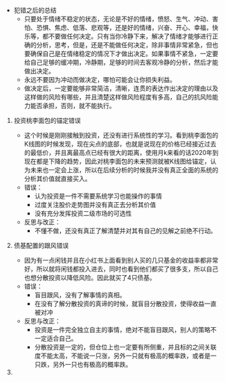 - 犯错之后的总结
	- 只要处于情绪不稳定的状态，无论是不好的情绪，愤怒、生气、冲动、害怕、恐惧、焦虑、低落、悲观等，还是好的情绪，兴奋、开心、幸福，快乐等，都不要做任何决定。只有当你冷静下来，解决了情绪才能够进行正确的分析，思考，但是，还是不能做任何决定，除非事情非常紧急，但也要确保自己是在情绪稳定的情况下才做出决定。如果事情不紧急，一定要给自己足够的缓冲期，冷静期，足够的时间去客观冷静的分析，然后才能做出决定。
	- 永远不要因为冲动而做决定，哪怕可能会让你损失利益。
	- 做决定后，一定要能够非常简洁，清晰，连贯的表达作出决定的理由以及这样做的风险有哪些，并且清楚这样做风险程度有多高，自己的抗风险能力能否承担，否则，就不能执行。

1. 投资桃李面包的锚定错误
	- 这个时候是刚刚接触到投资，还没有进行系统性的学习。看到桃李面包的K线图的时候发现，现在尖点的底部，也就是说现在的价格已经接近过去的最低价，并且离最高点已经有很大的距离，使用月k来看的话2020年到现在都是下降的趋势，因此对桃李面包的未来预测就被K线图给锚定，认为未来也一定会上涨，所以在后续分析的时候我并没有真正全面的系统的分析其价值就直接买入。
	- 错误：
		- 认为投资是一件不需要系统学习也能操作的事情
		- 过度关注股价走势图并没有真正去分析其价值
		- 没有充分发挥投资二级市场的可选性
	- 反思与改正：
		- 不懂不做，还没有真正了解清楚并对其有自己的见解之前绝不行动。

2. 债基配置的跟风错误
	- 因为有一点闲钱并且在小红书上面看到别人买的几只基金的收益率都非常好，所以就将闲钱都投入进去，同时也看到他们都买了很多支，所以自己也想分散投资以降低风险。因此就买了4只债基。
	- 错误：
		- 盲目跟风，没有了解事情的真相。
		- 在没有了解分散投资的真谛的时候，就盲目分散投资，使得收益一直被对冲
	- 反思与改正：
		- 投资是一件完全独立自主的事情，绝对不能盲目跟风，别人的策略不一定适合自己。
		- 分散投资是一定的，但仓位上也一定要有所侧重，并且标的之间关联度不能太高，不能说一只涨，另外一只就有极高的概率跌，或者是一只跌，另外一只也有极高的概率跌。

3. 
